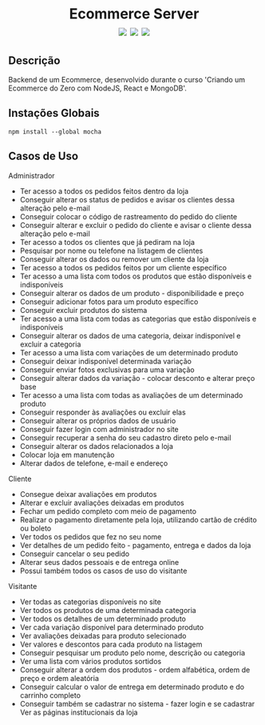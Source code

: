<h1 align="center">
  Ecommerce Server
  <div>
    <img src="https://img.shields.io/badge/-Node.js-green" />
    <img src="https://img.shields.io/badge/-MongoDB-blue" />
    <img src="https://img.shields.io/badge/-Express-yellow" />
  </div>
</h1>

## Descrição

Backend de um Ecommerce, desenvolvido durante o curso 'Criando um Ecommerce do Zero com NodeJS, React e MongoDB'.

## Instações Globais

`npm install --global mocha`

## Casos de Uso

Administrador

- Ter acesso a todos os pedidos feitos dentro da loja
- Conseguir alterar os status de pedidos e avisar os clientes dessa alteração pelo e-mail
- Conseguir colocar o código de rastreamento do pedido do cliente
- Conseguir alterar e excluir o pedido do cliente e avisar o cliente dessa alteração pelo e-mail
- Ter acesso a todos os clientes que já pediram na loja
- Pesquisar por nome ou telefone na listagem de clientes
- Conseguir alterar os dados ou remover um cliente da loja
- Ter acesso a todos os pedidos feitos por um cliente específico
- Ter acesso a uma lista com todos os produtos que estão disponíveis e indisponíveis
- Conseguir alterar os dados de um produto - disponibilidade e preço
- Conseguir adicionar fotos para um produto específico
- Conseguir excluir produtos do sistema
- Ter acesso a uma lista com todas as categorias que estão disponíveis e indisponíveis
- Conseguir alterar os dados de uma categoria, deixar indisponível e excluir a categoria
- Ter acesso a uma lista com variações de um determinado produto
- Conseguir deixar indisponível determinada variação
- Conseguir enviar fotos exclusivas para uma variação
- Conseguir alterar dados da variação - colocar desconto e alterar preço base
- Ter acesso a uma lista com todas as avaliações de um determinado produto
- Conseguir responder às avaliações ou excluir elas
- Conseguir alterar os próprios dados de usuário
- Conseguir fazer login com administrador no site
- Conseguir recuperar a senha do seu cadastro direto pelo e-mail
- Conseguir alterar os dados relacionados a loja
- Colocar loja em manutenção
- Alterar dados de telefone, e-mail e endereço

Cliente

- Consegue deixar avaliações em produtos
- Alterar e excluir avaliações deixadas em produtos
- Fechar um pedido completo com meio de pagamento
- Realizar o pagamento diretamente pela loja, utilizando cartão de crédito ou boleto
- Ver todos os pedidos que fez no seu nome
- Ver detalhes de um pedido feito - pagamento, entrega e dados da loja
- Conseguir cancelar o seu pedido
- Alterar seus dados pessoais e de entrega online
- Possui também todos os casos de uso do visitante

Visitante

- Ver todas as categorias disponíveis no site
- Ver todos os produtos de uma determinada categoria
- Ver todos os detalhes de um determinado produto
- Ver cada variação disponível para determinado produto
- Ver avaliações deixadas para produto selecionado
- Ver valores e descontos para cada produto na listagem
- Conseguir pesquisar um produto pelo nome, descrição ou categoria
- Ver uma lista com vários produtos sortidos
- Conseguir alterar a ordem dos produtos - ordem alfabética, ordem de preço e ordem aleatória
- Conseguir calcular o valor de entrega em determinado produto e do carrinho completo
- Conseguir também se cadastrar no sistema - fazer login e se cadastrar
Ver as páginas institucionais da loja
